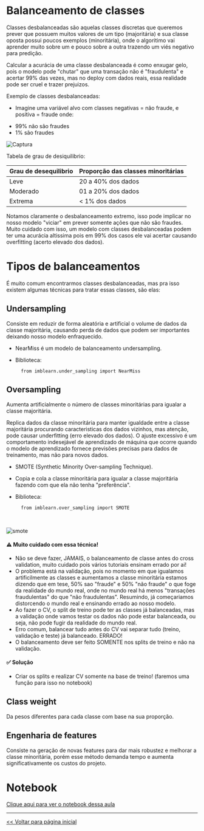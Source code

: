 # Balanceamento de classes
Classes desbalanceadas são aquelas classes discretas que queremos prever que possuem muitos valores de um tipo (majoritária) e sua classe oposta possui poucos exemplos (minoritária), onde o algoritimo vai aprender muito sobre um e pouco sobre a outra trazendo um viés negativo para predição.<br>

Calcular a acurácia de uma classe desbalanceada é como enxugar gelo, pois o modelo pode "chutar" que uma transação não é "fraudulenta" e acertar 99% das vezes, mas no deploy com dados reais, essa realidade pode ser cruel e trazer prejuizos.

Exemplo de classes desbalanceadas: <br>
* Imagine uma variável alvo com classes negativas = não fraude, e positiva = fraude onde:<br>

- 99% não são fraudes
- 1% são fraudes

![Captura](https://user-images.githubusercontent.com/115194365/213556359-bde17c25-012f-4996-a9e8-8aab6075b54f.jpg)

Tabela de grau de desiquilibrio:

| Grau de desequilibrio | Proporção das classes minoritárias |
|-----------------------|------------------------------------|
| Leve                  | 20 a 40% dos dados                 |
| Moderado              | 01 a 20% dos dados                 |
| Extrema               | < 1%     dos dados                 |


Notamos claramente o desbalanceamento extremo, isso pode implicar no nosso modelo "viciar" em prever somente ações que não são fraudes. Muito cuidado com isso, um modelo com classes desbalanceadas podem ter uma acurácia altissima pois em 99% dos casos ele vai acertar causando overfitting (acerto elevado dos dados).

# Tipos de balanceamentos
É muito comum encontrarmos classes desbalanceadas, mas pra isso existem algumas técnicas para tratar essas classes, são elas:
    
## Undersampling
Consiste em reduzir de forma aleatória e artificial o volume de dados da classe majoritária, causando perda de dados que podem ser importantes deixando nosso modelo enfraquecido.
        
* NearMiss é um modelo de balanceamento undersampling.
* Biblioteca:

        from imblearn.under_sampling import NearMiss

        
## Oversampling
Aumenta artificialmente o número de classes minoritárias para igualar a classe majoritária.

Replica dados da classe minoritária para manter igualdade entre a classe majoritária procurando caracteristicas dos dados vizinhos, mas atenção, pode causar underfitting (erro elevado dos dados). O ajuste excessivo é um comportamento indesejável de aprendizado de máquina que ocorre quando o modelo de aprendizado fornece previsões precisas para dados de treinamento, mas não para novos dados.
        
* SMOTE (Synthetic Minority Over-sampling Technique).
* Copia e cola a classe minoritária para igualar a classe majoritária fazendo com que ela não tenha "preferência".
* Biblioteca:

        from imblearn.over_sampling import SMOTE
<br>

![smote](https://user-images.githubusercontent.com/115194365/213033541-39484a5f-6085-4d51-870a-fff62caa5e5e.jpg)

#### ⚠️ Muito cuidado com essa técnica!
- Não se deve fazer, JAMAIS, o balanceamento de classe antes do cross validation, muito cuidado pois vários tutoriais ensinam errado por ai! 
-  O problema está na validação, pois no momento em que igualamos artificilmente as classes e aumentamos a classe minoritária estamos dizendo que em tese, 50% sao "fraude" e 50% "não fraude" o que foge da realidade do mundo real, onde no mundo real há menos "transações fraudulentas" do que "não fraudulentas". Resumindo, já começariamos distorcendo o mundo real e ensinando errado ao nosso modelo.
-  Ao fazer o CV, o split de treino pode ter as classes já balanceadas, mas a validação onde vamos testar os dados não pode estar balanceada, ou seja, não pode fugir da realidade do mundo real.
-  Erro comum, balancear tudo antes do CV vai separar tudo (treino, validação e teste) já balanceado. ERRADO!
- O balanceamento deve ser feito SOMENTE nos splits de treino e não na validação.

#### ✅ Solução
- Criar os splits e realizar CV somente na base de treino! (faremos uma função para isso no notebook)

## Class weight
Da pesos diferentes para cada classe com base na sua proporção.

 
## Engenharia de features
Consiste na geração de novas features para dar mais robustez e melhorar a classe minoritária, porém esse método demanda tempo e aumenta significativamente os custos do projeto.

# Notebook
[Clique aqui para ver o notebook dessa aula](https://github.com/dev-daniel-amorim/DS-Balanceamento_de_classes/blob/main/Balanceamento%20de%20classes.ipynb)
<br>
<hr>

[<< Voltar para página inicial](https://github.com/dev-daniel-amorim)
